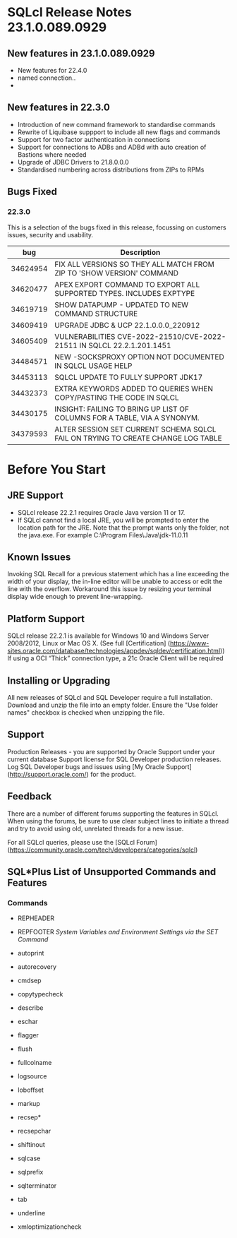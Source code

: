 # SQLcl Release Notes 23.1.0.089.0929

## New features in 23.1.0.089.0929

* New features for 22.4.0
* named connection..
* 

## New features in 22.3.0

* Introduction of new command framework to standardise commands
* Rewrite of Liquibase suppport to include all new flags and commands
* Support for two factor authentication in connections
* Support for connections to ADBs and ADBd with auto creation of Bastions where needed
* Upgrade of JDBC Drivers to 21.8.0.0.0
* Standardised numbering across distributions from ZIPs to RPMs

## Bugs Fixed

### 22.3.0

This is a selection of the bugs fixed in this release, focussing on customers issues, security and usability.

| bug      | Description                                                                    |
|----------|--------------------------------------------------------------------------------|
| 34624954 | FIX ALL VERSIONS SO THEY ALL MATCH FROM ZIP TO 'SHOW VERSION' COMMAND          |
| 34620477 | APEX EXPORT COMMAND TO EXPORT ALL SUPPORTED TYPES. INCLUDES EXPTYPE            |
| 34619719 | SHOW DATAPUMP - UPDATED TO NEW COMMAND STRUCTURE                               |
| 34609419 | UPGRADE JDBC & UCP 22.1.0.0.0_220912                                           |
| 34605409 | VULNERABILITIES CVE-2022-21510/CVE-2022-21511 IN SQLCL 22.2.1.201.1451         |
| 34484571 | NEW -SOCKSPROXY OPTION NOT DOCUMENTED IN SQLCL USAGE HELP                      |
| 34453113 | SQLCL UPDATE TO FULLY SUPPORT JDK17                                            |
| 34432373 | EXTRA KEYWORDS ADDED TO QUERIES WHEN COPY/PASTING THE CODE IN SQLCL            |
| 34430175 | INSIGHT: FAILING TO BRING UP LIST OF COLUMNS FOR A TABLE, VIA A SYNONYM.       |
| 34379593 | ALTER SESSION SET CURRENT SCHEMA SQLCL FAIL ON TRYING TO CREATE CHANGE LOG TABLE|


# Before You Start

## JRE Support

* SQLcl release 22.2.1 requires Oracle Java version 11 or 17.
* If SQLcl cannot find a local JRE, you will be prompted to enter the location path for the JRE. Note that the prompt wants only the folder, not the java.exe.  For example C:\Program Files\Java\jdk-11.0.11

## Known Issues
Invoking SQL Recall for a previous statement which has a line exceeding the width of your display, the in-line editor will be unable to access or edit the line with the overflow. Workaround this issue by resizing your terminal display wide enough to prevent line-wrapping.

## Platform Support

SQLcl release 22.2.1 is available for Windows 10 and Windows Server 2008/2012, Linux or Mac OS X. (See full [Certification] (https://www-sites.oracle.com/database/technologies/appdev/sqldev/certification.html))
If using a OCI “Thick” connection type, a 21c Oracle Client will be required


## Installing or Upgrading

All new releases of SQLcl and SQL Developer require a full installation. Download and unzip the file into an empty folder. Ensure the "Use folder names" checkbox is checked when unzipping the file.

## Support
Production Releases - you are supported by Oracle Support under your current database Support license for SQL Developer production releases. Log SQL Developer bugs and issues using [My Oracle Support] (http://support.oracle.com/) for the product.
## Feedback
There are a number of different forums supporting the features in SQLcl. When using the forums, be sure to use clear subject lines to initiate a thread and try to avoid using old, unrelated threads for a new issue.

For all SQLcl queries, please use the [SQLcl Forum] (https://community.oracle.com/tech/developers/categories/sqlcl)

## SQL*Plus List of Unsupported Commands and Features

### Commands

* REPHEADER
* REPFOOTER
*System Variables and Environment Settings via the SET Command*

 * autoprint
 * autorecovery
 * cmdsep
 * copytypecheck
 * describe
 * eschar
 * flagger
 * flush
 * fullcolname
 * logsource
 * loboffset
 * markup
 * recsep* 
 * recsepchar
 * shiftinout
 * sqlcase
 * sqlprefix
 * sqlterminator
 * tab
 * underline
 * xmloptimizationcheck
